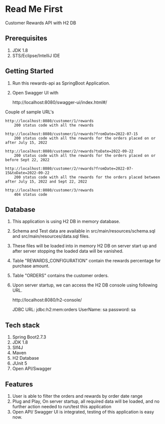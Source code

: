 # Read Me First
Customer Rewards API with H2 DB

## Prerequisites
1. JDK 1.8
2. STS/Eclipse/IntelliJ IDE

## Getting Started
1. Run this rewards-api as SpringBoot Application.
2. Open Swagger UI with

	http://localhost:8080/swagger-ui/index.html#/
	
 Couple of sample URL's

	http://localhost:8080/customer/1/rewards 
		200 status code with all the rewards
		
	http://localhost:8080/customer/1/rewards?fromDate=2022-07-15
		200 status code with all the rewards for the orders placed on or after July 15, 2022
		
	http://localhost:8080/customer/2/rewards?toDate=2022-09-22
		200 status code with all the rewards for the orders placed on or before Sept 22, 2022
		
	http://localhost:8080/customer/2/rewards?fromDate=2022-07-15&toDate=2022-09-22
		200 status code with all the rewards for the orders placed between after July 15, 2022 and Sept 22, 2022
		
	http://localhost:8080/customer/3/rewards
		404 status code
	
	




## Database
1. This application is using H2 DB in memory database.
2. Schema and Test data are available in src/main/resources/schema.sql and src/main/resources/data.sql files.
3. These files will be loaded into in memory H2 DB on server start up and after server stopping the loaded data will be vanished.
4. Table "REWARDS_CONFIGURATION" contain the rewards percentage for purchase amount.
5. Table "ORDERS" contains the customer orders.
6. Upon server startup, we can access the H2 DB console using following URL.
 
	http://localhost:8080/h2-console/
	
	JDBC URL: jdbc:h2:mem:orders
	UserName: sa
	password: sa

## Tech stack
1. Spring Boot2.7.3
2. JDK 1.8
3. Slf4J
4. Maven
5. H2 Database
6. JUnit 5
7. Open API/Swagger

## Features
1. User is able to filter the orders and rewards by order date range
2. Plug and Play, On server startup, all required data will be loaded, and no further action needed to run/test this application
3. Open API/  Swagger UI is integrated, testing of this application is easy now.

